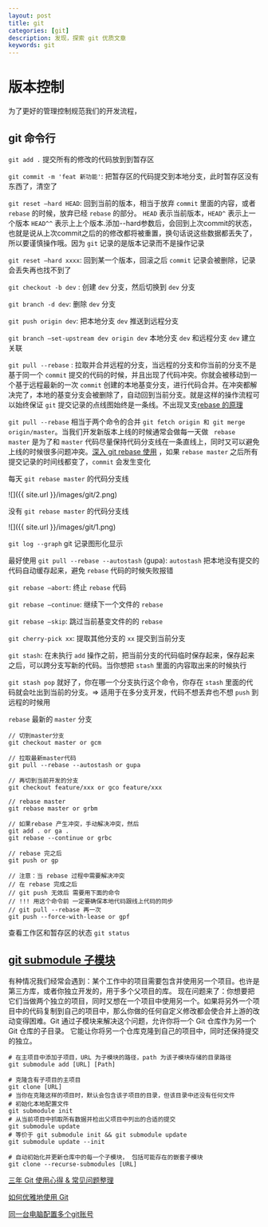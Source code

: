 ```yaml
---
layout: post
title: git
categories: [git]
description: 发现，探索 git 优质文章
keywords: git
---
```


# 版本控制

为了更好的管理控制规范我们的开发流程，

## git 命令行

`git add .` 提交所有的修改的代码放到到暂存区

`git commit -m 'feat 新功能'`: 把暂存区的代码提交到本地分支，此时暂存区没有东西了，清空了

`git reset —hard HEAD`: 回到当前的版本，相当于放弃 `commit` 里面的内容，或者 `rebase` 的时候，放弃已经 `rebase` 的部分。 `HEAD` 表示当前版本，`HEAD^` 表示上一个版本 `HEAD^^` 表示上上个版本.添加--hard参数后，会回到上次commit的状态，也就是说从上次commit之后的的修改都将被重置，换句话说这些数据都丢失了，所以要谨慎操作哦。因为 `git` 记录的是版本记录而不是操作记录

`git reset —hard xxxx`: 回到某一个版本，回滚之后 `commit` 记录会被删除，记录会丢失再也找不到了

`git checkout -b dev` : 创建 `dev` 分支，然后切换到 `dev` 分支

`git branch -d dev`: 删除 `dev` 分支

`git push origin dev`: 把本地分支 `dev` 推送到远程分支

`git branch —set-upstream dev origin dev` 本地分支 `dev` 和远程分支 `dev` 建立关联

`git pull --rebase` : 拉取并合并远程的分支，当远程的分支和你当前的分支不是基于同一个 `commit` 提交的代码的时候，并且出现了代码冲突。你就会被移动到一个基于远程最新的一次 `commit` 创建的本地基变分支，进行代码合并。在冲突都解决完了，本地的基变分支会被删除了，自动回到当前分支。就是这样的操作流程可以始终保证 `git` 提交记录的点线图始终是一条线。不出现叉支[rebase 的原理](https://www.cnblogs.com/tian874540961/p/12172900.html)

`git pull --rebase` 相当于两个命令的合并 `git fetch origin 和 git merge origin/master`。当我们开发新版本上线的时候通常会做每一天做 ` rebase master` 是为了和 `master` 代码尽量保持代码分支线在一条直线上，同时又可以避免上线的时候很多问题冲突。[深入 git rebase 使用](https://baijiahao.baidu.com/s?id=1633418495146592435&wfr=spider&for=pc) ，如果 `rebase master` 之后所有提交记录的时间线都变了，`commit` 会发生变化

每天 `git rebase master` 的代码分支线

![]({{ site.url }}/images/git/2.png)

没有 `git rebase master` 的代码分支线

![]({{ site.url }}/images/git/1.png)

`git log --graph` git 记录图形化显示 


最好使用 `git pull --rebase --autostash` (gupa): `autostash` 把本地没有提交的代码自动缓存起来，避免  `rebase` 代码的时候失败报错

`git rebase —abort`: 终止 `rebase` 代码

`git rebase —continue`: 继续下一个文件的 `rebase`

`git rebase —skip`: 跳过当前基变文件的的 `rebase`

`git cherry-pick xx`: 提取其他分支的 `xx` 提交到当前分支

`git stash`: 在未执行 `add` 操作之前，把当前分支的代码临时保存起来，保存起来之后，可以跨分支写新的代码。当你想把 `stash` 里面的内容取出来的时候执行 

`git stash pop` 就好了，你在哪一个分支执行这个命令，你存在 `stash` 里面的代码就会吐出到当前的分支。=> 适用于在多分支开发，代码不想丢弃也不想 `push` 到远程的时候用


`rebase` 最新的 `master` 分支
 
 ```
 // 切到master分支
git checkout master or gcm

// 拉取最新master代码
git pull --rebase --autostash or gupa

// 再切到当前开发的分支
git checkout feature/xxx or gco feature/xxx

// rebase master
git rebase master or grbm

// 如果rebase 产生冲突，手动解决冲突，然后
git add . or ga .
git rebase --continue or grbc

// rebase 完之后
git push or gp

// 注意：当 rebase 过程中需要解决冲突
// 在 rebase 完成之后
// git push 无效后 需要用下面的命令
// !!! 用这个命令前 一定要确保本地代码跟线上代码的同步
// git pull --rebase 再一次
git push --force-with-lease or gpf
```

查看工作区和暂存区的状态 `git status `

## [git submodule 子模块](https://git-scm.com/book/zh/v2/Git-%E5%B7%A5%E5%85%B7-%E5%AD%90%E6%A8%A1%E5%9D%97)
有种情况我们经常会遇到：某个工作中的项目需要包含并使用另一个项目。也许是第三方库，或者你独立开发的，用于多个父项目的库。 现在问题来了：你想要把它们当做两个独立的项目，同时又想在一个项目中使用另一个。如果将另外一个项目中的代码复制到自己的项目中，那么你做的任何自定义修改都会使合并上游的改动变得困难。Git 通过子模块来解决这个问题，允许你将一个 Git 仓库作为另一个 Git 仓库的子目录。 它能让你将另一个仓库克隆到自己的项目中，同时还保持提交的独立。

```
# 在主项目中添加子项目，URL 为子模块的路径，path 为该子模块存储的目录路径
git submodule add [URL] [Path]

# 克隆含有子项目的主项目
git clone [URL]
# 当你在克隆这样的项目时，默认会包含该子项目的目录，但该目录中还没有任何文件
# 初始化本地配置文件
git submodule init
# 从当前项目中抓取所有数据并检出父项目中列出的合适的提交
git submodule update
# 等价于 git submodule init && git submodule update
git submodule update --init

# 自动初始化并更新仓库中的每一个子模块， 包括可能存在的嵌套子模块
git clone --recurse-submodules [URL]

```

[三年 Git 使用心得 & 常见问题整理](https://juejin.im/post/5ee649ff51882542ea2b5108#comment)

[如何优雅地使用 Git](https://juejin.im/post/5a54386af265da3e3b7a6317#comment)

[同一台电脑配置多个git账号](https://github.com/jawil/notes/issues/2#)